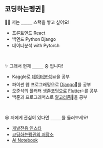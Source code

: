 ## 코딩하는펭귄🐧

👩‍💻 저는 `_____` 스택을 쌓고 싶어요!

- 프론트엔드 React
- 백엔드 Python Django
- 데이터분석 with Pytorch

<br>

✨ 그래서 현재 `_____` 중 입니다!

- Kaggle로 [데이터분석](https://github.com/CoodingPenguin/kaggle-newbie)📊을 공부
- 파이썬 웹 프로그래밍으로 [Django](https://github.com/CoodingPenguin/python-web-programming-study)🎸를 공부
- 오준석의 플러터 생존코딩으로 [Flutter](https://github.com/CoodingPenguin/flutter-survival-coding-study)💦를 공부
- 백준과 프로그래머스로 [알고리즘](https://github.com/CoodingPenguin/algorithms)🐣을 공부

<br>

😆 저에게 관심이 있다면 `_____`를 둘러보세요!

- [개발전용 인스타](https://www.instagram.com/cooding_penguin/)
- [코딩하는펭귄의 저장소](https://cooding-penguin.netlify.app/)
- [AI Notebook](https://coodingpenguin.github.io/ai-notebook/)
